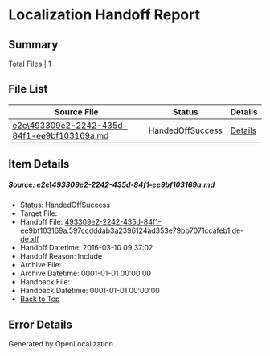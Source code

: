 # <a name='report-top'></a> Localization Handoff Report

## Summary
 Total Files | 1

## File List
 Source File | Status | Details 
 ----------- | ------ | ------- 
 [e2e\493309e2-2242-435d-84f1-ee9bf103169a.md](https://github.com/OpenLocalizationTest/oltest/blob/8fa0115839e7770dab044d9533e27e49d253611d/e2e/493309e2-2242-435d-84f1-ee9bf103169a.md) | HandedOffSuccess | [Details](#d60a7d3995af57c50f6d5ba4fec3b4322ba956ab3)

## Item Details
##### <a name='d60a7d3995af57c50f6d5ba4fec3b4322ba956ab3'></a> Source: [e2e\493309e2-2242-435d-84f1-ee9bf103169a.md](https://github.com/OpenLocalizationTest/oltest/blob/8fa0115839e7770dab044d9533e27e49d253611d/e2e/493309e2-2242-435d-84f1-ee9bf103169a.md)
* Status: HandedOffSuccess
* Target File: 
* Handoff File: [493309e2-2242-435d-84f1-ee9bf103169a.597ccdddab3a2396124ad353e79bb7071ccafeb1.de-de.xlf](https://github.com/OpenLocalizationTestOrg/olhandoff/blob/488905cc7b68cc5a4117ab09c264a13c14ebebc8/ol-handoff/OpenLocalizationTestOrg/oltest.de-de/xinjiang/ht/493309e2-2242-435d-84f1-ee9bf103169a.597ccdddab3a2396124ad353e79bb7071ccafeb1.de-de.xlf)
* Handoff Datetime: 2016-03-10 09:37:02
* Handoff Reason: Include
* Archive File: 
* Archive Datetime: 0001-01-01 00:00:00
* Handback File: 
* Handback Datetime: 0001-01-01 00:00:00
* [Back to Top](#report-top)


## Error Details

Generated by OpenLocalization.
